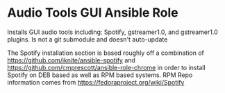 # Audio Tools GUI Ansible Role

Installs GUI audio tools including: Spotify, gstreamer1.0, and gstreamer1.0
plugins. Is not a git submodule and doesn't auto-update

The Spotify installation section is based roughly off a combination of 
https://github.com/iknite/ansible-spotify and 
https://github.com/cmprescott/ansible-role-chrome in order to install Spotify
on DEB based as well as RPM based systems. RPM Repo information comes from
https://fedoraproject.org/wiki/Spotify
